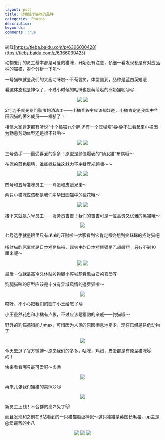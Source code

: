 ```yaml
---
layout: post
title: 动物餐厅猫咪的品种
categories: Photos
description: 
keywords: 
comments: true
---
```

转载[https://tieba.baidu.com/p/6366030428](ttps://tieba.baidu.com/p/6366030428)

动物餐厅的员工基本都是可爱的猫咪，开始没有注意，仔细一看发现都是有对应品种的猫猫，挨个分析一下吧～

一号猫咪就是我们的大厨咕咪啦～不苟言笑，体型圆润，品种是蓝白英短哦

看这体态也是神似了，不过小时候的咕咪也是萌萌哒的小奶猫呢😉😉

<div align="center">
   <img src="https://MAO202012.github.io/images/MAO/1.jpg" style="zoom:100%" />
   <img src="https://MAO202012.github.io/images/MAO/1.1.jpg" style="zoom:100%" />
</div>

2号选手就是我们勤快的清洁工——小橘看名字应该都知道，小橘肯定是我国中华田园猫的著名成员——橘猫了！

相信大家肯定都有听说“十个橘猫九个胖,还有一个压塌炕”😂😂不过看起来小橘因为勤恳劳动体型还是很不错哟～

<div align="center">
   <img src="https://MAO202012.github.io/images/MAO/2.jpg" style="zoom:100%" />
   <img src="https://MAO202012.github.io/images/MAO/3.jpg" style="zoom:100%" />
</div>

三号选手——最受喜爱的多多！原型是颜值爆表的“仙女猫”布偶哦～

布偶的蓝色眼睛，谁能抵抗住这魅力不来餐厅光顾呢～～

<div align="center">
   <img src="https://MAO202012.github.io/images/MAO/4.jpg" style="zoom:100%" />
   <img src="https://MAO202012.github.io/images/MAO/5.jpg" style="zoom:100%" />
</div>

四号和五号猫咪员工——鸡蛋和皮蛋兄弟～

两只小猫咪应该都是我们中华田园猫中的狸花哦～

<div align="center">
   <img src="https://MAO202012.github.io/images/MAO/6.jpg" style="zoom:100%" />
   <img src="https://MAO202012.github.io/images/MAO/7.jpg" style="zoom:100%" />
</div>

接下来就是六号员工——服务员吉吉！我们的吉吉可是一位高贵又优雅的黑猫哦～
<div align="center">
   <img src="https://MAO202012.github.io/images/MAO/8.jpg" style="zoom:100%" />

</div>

七号选手就是眼里只有💰💰的旺财啦～大家看到它肯定都会想到笑眯眯的招财猫吧

招财猫的原型就是日本短尾猫哦，现实中的日本短尾猫尾巴超级短，只有不到10厘米呢～
<div align="center">
   <img src="https://MAO202012.github.io/images/MAO/9.jpg" style="zoom:100%" />
   <img src="https://MAO202012.github.io/images/MAO/10.jpg" style="zoom:100%" />
</div>

最后一位就是高冷又体贴的狗腿小哥啦颇受黑白君的喜爱呀

狗腿猫咪的原型应该是十分有异域风情的暹罗猫啦～
<div align="center">
   <img src="https://MAO202012.github.io/images/MAO/11.jpg" style="zoom:100%" />

</div>

哎呀，不小心把我们的园丁小王给忘了😂

小王虽然花色和小橘有点像，不过应该是猎豹的亲戚——豹猫哦～

野外的豹猫捕猎能力max，可惜因为人类的原因栖息地变少，现在已经是易危动物了

<div align="center">
   <img src="https://MAO202012.github.io/images/MAO/12.jpg" style="zoom:100%" />

</div>

今天去逛了官方微博～原来我们的多多，咕咪，鸡蛋，皮蛋都是有原型猫咪🐱的！

快来看看哪只最可爱呀～😝😝

<div align="center">
   <img src="https://MAO202012.github.io/images/MAO/13.jpg" style="zoom:100%" />

</div>

再来几张我们猫猫的美照😘😘
<div align="center">
   <img src="https://MAO202012.github.io/images/MAO/14.jpg" style="zoom:100%" />

</div>

新员工上线！不合群的高冷兔丁🐱

而且发现和之前在B站看到的一只猫猫超级神似～这只猫猫是英国长毛猫，up主是@爱遛弯的小八
<div align="center">
   <img src="https://MAO202012.github.io/images/MAO/15.jpg" style="zoom:100%" />
   <img src="https://MAO202012.github.io/images/MAO/16.jpg" style="zoom:100%" />
   <img src="https://MAO202012.github.io/images/MAO/17.jpg" style="zoom:100%" />
</div>
